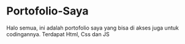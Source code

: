 # Portofolio-Saya
Halo semua, ini adalah portofolio saya yang bisa di akses juga untuk codingannya. Terdapat Html, Css dan JS
